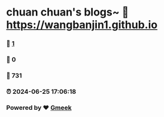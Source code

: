 # chuan chuan's blogs~ :link: https://wangbanjin1.github.io 
### :page_facing_up: [1](https://wangbanjin1.github.io/tag.html) 
### :speech_balloon: 0 
### :hibiscus: 731 
### :alarm_clock: 2024-06-25 17:06:18 
### Powered by :heart: [Gmeek](https://github.com/Meekdai/Gmeek)

